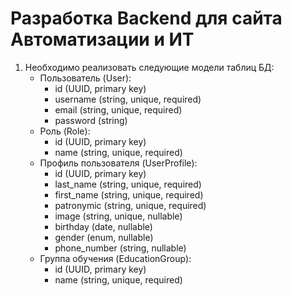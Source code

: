 # Разработка Backend для сайта Автоматизации и ИТ
1. Необходимо реализовать следующие модели таблиц БД:
   * Пользователь (User):
     - id (UUID, primary key)
     - username (string, unique, required)
     - email (string, unique, required)
     - password (string)
   * Роль (Role):
     - id (UUID, primary key)
     - name (string, unique, required)
   * Профиль пользователя (UserProfile):
     - id (UUID, primary key)
     - last_name (string, unique, required)
     - first_name (string, unique, required)
     - patronymic (string, unique, required)
     - image (string, unique, nullable)
     - birthday (date, nullable)
     - gender (enum, nullable)
     - phone_number (string, nullable)
   * Группа обучения (EducationGroup):
     - id (UUID, primary key)
     - name (string, unique, required)